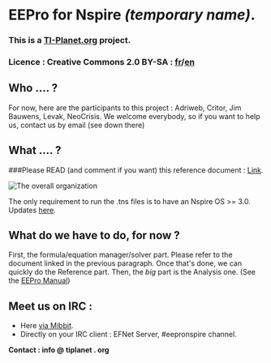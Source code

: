 # EEPro for Nspire  *(temporary name)*.

### This is a [TI-Planet.org](http://tiplanet.org) project.

### Licence : Creative Commons 2.0 BY-SA : [fr](http://creativecommons.org/licenses/by-sa/2.0/fr/legalcode)/[en](http://creativecommons.org/licenses/by-sa/2.0/legalcode)


## Who .... ?
For now, here are the participants to this project :
Adriweb, Critor, Jim Bauwens, Levak, NeoCrisis.
We welcome everybody, so if you want to help us, contact us by email (see down there)

## What .... ?
###Please READ (and comment if you want) this reference document : [Link](https://docs.google.com/document/d/1LBjZiKBB3k_bAIDWjTVRH9zTrX5DUQZ6BOXLhKveqJk).

![The overall organization](http://i.imgur.com/Uj6QS.png)
 
The only requirement to run the .tns files is to have an Nspire OS >= 3.0. Updates [here](http://education.ti.com).

## What do we have to do, for now ?
First, the formula/equation manager/solver part.
Please refer to the document linked in the previous paragraph.
Once that's done, we can quickly do the Reference part.
Then, the *big* part is the Analysis one. (See the [EEPro Manual](http://tiplanet.org/modules/archives/eepro.pdf))

## Meet us on IRC :
- Here [via Mibbit](http://mibbit.com/chat/#eepronspire@efnet).
- Directly on your IRC client : EFNet Server, #eepronspire channel.


__Contact : info @ tiplanet . org__
